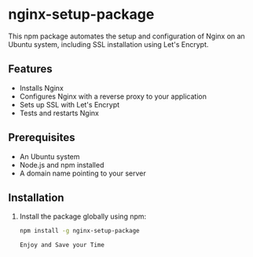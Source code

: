 # nginx-setup-package

This npm package automates the setup and configuration of Nginx on an Ubuntu system, including SSL installation using Let's Encrypt.

## Features

- Installs Nginx
- Configures Nginx with a reverse proxy to your application
- Sets up SSL with Let's Encrypt
- Tests and restarts Nginx

## Prerequisites

- An Ubuntu system
- Node.js and npm installed
- A domain name pointing to your server

## Installation

1. Install the package globally using npm:

   ```sh
   npm install -g nginx-setup-package

   Enjoy and Save your Time
